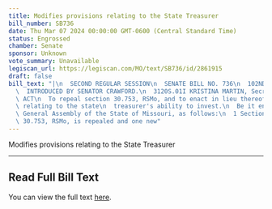 ```yaml
---
title: Modifies provisions relating to the State Treasurer
bill_number: SB736
date: Thu Mar 07 2024 00:00:00 GMT-0600 (Central Standard Time)
status: Engrossed
chamber: Senate
sponsor: Unknown
vote_summary: Unavailable
legiscan_url: https://legiscan.com/MO/text/SB736/id/2861915
draft: false
bill_text: "|\n  SECOND REGULAR SESSION\n  SENATE BILL NO. 736\n  102ND GENERA L ASSEMBLY\n\
  \  INTRODUCED BY SENATOR CRAWFORD.\n  3120S.01I KRISTINA MARTIN, Secretary\n  AN\
  \ ACT\n  To repeal section 30.753, RSMo, and to enact in lieu thereof one new section\
  \ relating to the state\n  treasurer's ability to invest.\n  Be it enacted by the\
  \ General Assembly of the State of Missouri, as follows:\n  1 Section A. Section\
  \ 30.753, RSMo, is repealed and one new"
---
```

Modifies provisions relating to the State Treasurer

---

## Read Full Bill Text

You can view the full text [here](https://legiscan.com/MO/text/SB736/id/2861915).
